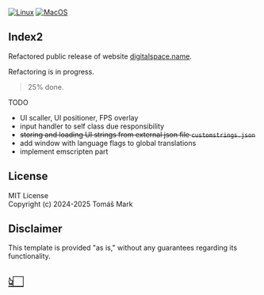 [![Linux](https://github.com/tomasmark79/index2Free/actions/workflows/linux.yml/badge.svg)](https://github.com/tomasmark79/index2Free/actions/workflows/linux.yml)
[![MacOS](https://github.com/tomasmark79/index2Free/actions/workflows/macos.yml/badge.svg)](https://github.com/tomasmark79/index2Free/actions/workflows/macos.yml)
<!-- [![Windows](https://github.com/tomasmark79/index2Free/actions/workflows/windows.yml/badge.svg)](https://github.com/tomasmark79/index2Free/actions/workflows/windows.yml)   -->

## Index2

Refactored public release of website [digitalspace.name](https://digitalspace.name).  

Refactoring is in progress.  
> 25% done.  

TODO

- UI scaller, UI positioner, FPS overlay
- input handler to self class due responsibility
- ~~storing and loading UI strings from external json file `customstrings.json`~~
- add window with language flags to global translations
- implement emscripten part


## License

MIT License  
Copyright (c) 2024-2025 Tomáš Mark

## Disclaimer

This template is provided "as is," without any guarantees regarding its functionality.

[👆🏻](#index2Free)
---